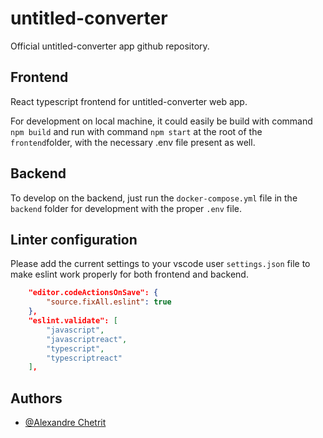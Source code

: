 # untitled-converter

Official untitled-converter app github repository.

## Frontend

React typescript frontend for untitled-converter web app.

For development on local machine, it could easily be build with command ``npm build`` and run with command ``npm start`` at the root of the ``frontend``folder, with the necessary .env file present as well.

## Backend

To develop on the backend, just run the ``docker-compose.yml`` file in the ``backend`` folder for development with the proper ``.env`` file.

## Linter configuration

Please add the current settings to your vscode user ``settings.json`` file to make eslint work properly for both frontend and backend.
```json
    "editor.codeActionsOnSave": {
        "source.fixAll.eslint": true
    },
    "eslint.validate": [
        "javascript",
        "javascriptreact",
        "typescript",
        "typescriptreact"
    ],
```

## Authors
- [@Alexandre Chetrit](https://github.com/chetrit)
<!-- - [@Arnaud Issoire](https://github.com/baptisteauduge)
- [@Richard TBC](https://github.com/emilegurgand)
- [@Rasmus TBC](https://github.com/orgs/monaliza-epargne/people/jeremyelalouf) -->

